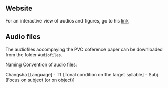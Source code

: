 ## Website

For an interactive view of audios and figures, go to his [link](https://kc-li.github.io/InTone_Visulisation_Site/)

## Audio files

The audiofiles accompaying the PVC coference paper can be downloaded from the folder `Audiofiles`.

Naming Convention of audio files:

Changsha [Language] - T1 [Tonal condition on the target syllable] - Subj [Focus on subject (or on object)]
